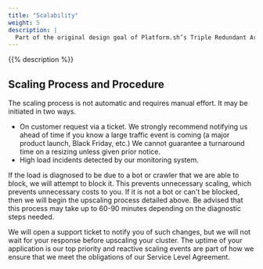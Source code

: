 ```yaml
---
title: "Scalability"
weight: 5
description: |
  Part of the original design goal of Platform.sh’s Triple Redundant Architecture was to ensure scalability in times of load spikes outside of the bounds of the original traffic specs.  Because the cluster is configured as an N+1 architecture, we can respond to legitimate traffic events by removing a node from the cluster, upsizing it, returning it into rotation, and then repeating the process on the next node in turn.
---
```


{{% description %}}

## Scaling Process and Procedure

The scaling process is not automatic and requires manual effort.  It may be initiated in two ways.

* On customer request via a ticket.  We strongly recommend notifying us ahead of time if you know a large traffic event is coming (a major product launch, Black Friday, etc.)  We cannot guarantee a turnaround time on a resizing unless given prior notice.
* High load incidents detected by our monitoring system.

If the load is diagnosed to be due to a bot or crawler that we are able to block, we will attempt to block it.  This prevents unnecessary scaling, which prevents unnecessary costs to you.  If it is not a bot or can't be blocked, then we will begin the upscaling process detailed above.  Be advised that this process may take up to 60-90 minutes depending on the diagnostic steps needed.

We will open a support ticket to notify you of such changes, but we will not wait for your response before upscaling your cluster.  The uptime of your application is our top priority and reactive scaling events are part of how we ensure that we meet the obligations of our Service Level Agreement.
